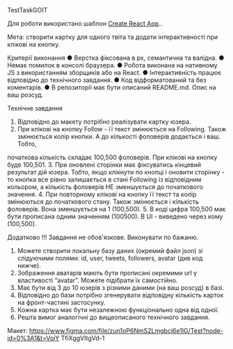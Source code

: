 TestTaskGOIT

Для роботи використано шаблон
[Create React App](https://github.com/facebook/create-react-app)..

Мета: створити картку для одного твіта та додати інтерактивності при клікові на
кнопку.

Критерії виконання ● Верстка фіксована в рх, семантична та валідна. ● Немає
помилок в консолі браузера. ● Робота виконана на нативному JS з використанням
зборщиків або на React. ● Інтерактивність працює відповідно до технічного
завдання. ● Код відформатований та без коментарів. ● В репозиторії має бути
описаний README.md. Опис на ваш розсуд.

Технічне завдання

1. Відповідно до макету потрібно реалізувати картку юзера.
2. При клікові на кнопку Follow - її текст змінюється на Following. Також
   змінюється колір кнопки. А до кількості фоловерів додається і ваш. Тобто,

початкова кількість складає 100,500 фоловерів. При клікові на кнопку буде
100,501. 3. При оновлені сторінки має фіксуватись кінцевий результат дій юзера.
Тобто, якщо клікнути по кнопці і оновити сторінку - то кнопка все рівно
залишається в стані Following із відповідним кольором, а кількість фоловерів НЕ
зменшується до початкового значення. 4. При повторному клікові на кнопку її
текст та колір змінюються до початкового стану. Також змінюється і кількість
фоловерів. Вона зменшується на 1 (100,500). 5. В коді цифра 100,500 має бути
прописана одним значенням (100500). В UI - виведено через кому (100,500).

Додатково !!! Завдання не обов'язкове. Виконувати по бажаню.

1. Можете створити локальну базу даних (окремий файл json) зі слідуючими полями:
   id, user, tweets, followers, avatar (див код нижче).
2. Зображення аватарів мають бути прописані окремими url у властивості “avatar”.
   Можете підібрати їх самостійно.
3. Має бути від 3 до 10 юзерів з різними даними (на ваш розсуд) в базі.
4. Відповідно до бази потрібно згенерувати відповідну кількість карток на
   фронт-частині застосунку.
5. Кожна картка має бути незалежною функціонально одна від одної.
6. Решта вимог аналогічні до вищеописаного технічного завдання.

Макет:
https://www.figma.com/file/zun1oP6NmS2Lmgbcj6e1IG/Test?node-id=0%3A1&t=VoiY
TfiXggVItgVd-1
